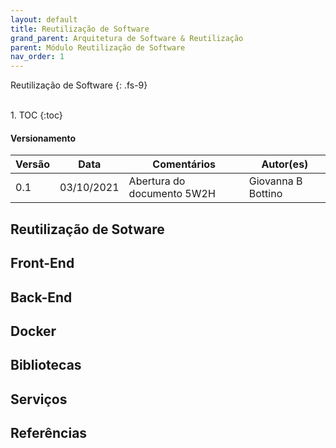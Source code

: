 ```yaml
---
layout: default
title: Reutilização de Software
grand_parent: Arquitetura de Software & Reutilização
parent: Módulo Reutilização de Software
nav_order: 1
---
```


Reutilização de Software
{: .fs-9}

<br>
1. TOC
{:toc}

#### Versionamento

|Versão | Data     | Comentários               | Autor(es) |
|-------|----------|---------------------------|-----------|
|0.1    |03/10/2021| Abertura do documento 5W2H| Giovanna B Bottino|

## Reutilização de Sotware

## Front-End

## Back-End

## Docker

## Bibliotecas

## Serviços

## Referências